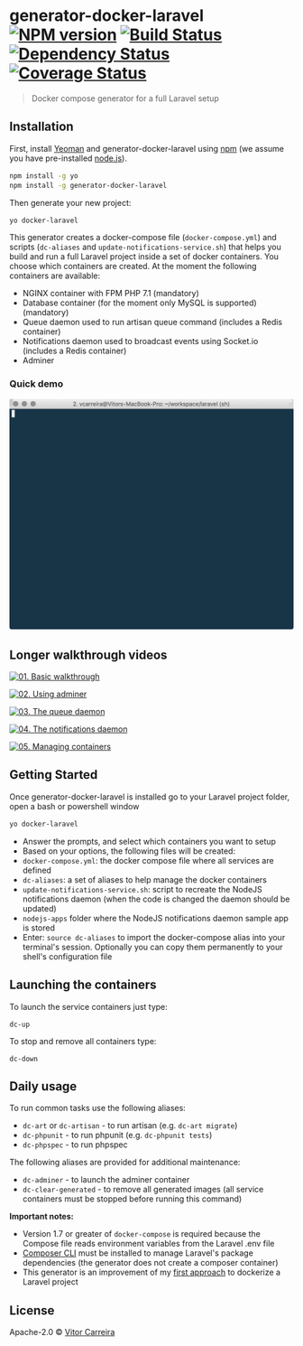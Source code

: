 # generator-docker-laravel [![NPM version][npm-image]][npm-url] [![Build Status][travis-image]][travis-url] [![Dependency Status][daviddm-image]][daviddm-url] [![Coverage Status](https://coveralls.io/repos/github/vcarreira/generator-docker-laravel/badge.svg?branch=master)](https://coveralls.io/github/vcarreira/generator-docker-laravel?branch=master)
> Docker compose generator for a full Laravel setup

## Installation

First, install [Yeoman](http://yeoman.io) and generator-docker-laravel using [npm](https://www.npmjs.com/) (we assume you have pre-installed [node.js](https://nodejs.org/)).

```bash
npm install -g yo
npm install -g generator-docker-laravel
```

Then generate your new project:

```bash
yo docker-laravel
```

This generator creates a docker-compose file (`docker-compose.yml`) and scripts (`dc-aliases` and `update-notifications-service.sh`) that helps you build and run a full Laravel project inside a set of docker containers. You choose which containers are created. At the moment the following containers are available:
 - NGINX container with FPM PHP 7.1 (mandatory)
 - Database container (for the moment only MySQL is supported) (mandatory)
 - Queue daemon used to run artisan queue command (includes a Redis container)
 - Notifications daemon used to broadcast events using Socket.io (includes a Redis container)
 - Adminer

### Quick demo
![generator-demo](images/generatordemo.gif)

## Longer walkthrough videos

[![01. Basic walkthrough][video1thumb]][video1]

[![02. Using adminer][video2thumb]][video2]

[![03. The queue daemon][video3thumb]][video3]

[![04. The notifications daemon][video4thumb]][video4]

[![05. Managing containers][video5thumb]][video5]


## Getting Started
Once generator-docker-laravel is installed go to your Laravel project folder, open a bash or powershell window
```bash
yo docker-laravel
```
- Answer the prompts, and select which containers you want to setup
- Based on your options, the following files will be created:
 - `docker-compose.yml`: the docker compose file where all services are defined
 - `dc-aliases`: a set of aliases to help manage the docker containers
 - `update-notifications-service.sh`: script to recreate the NodeJS notifications daemon (when the code is changed the daemon should be updated)
 - `nodejs-apps` folder where the NodeJS notifications daemon sample app is stored
- Enter: `source dc-aliases` to import the docker-compose alias into your terminal's session. Optionally you can copy them permanently to your shell's configuration file


## Launching the containers
To launch the service containers just type:

```
dc-up
```

To stop and remove all containers type:

```
dc-down
```

## Daily usage

To run common tasks use the following aliases:

 - ```dc-art``` or ```dc-artisan``` - to run artisan (e.g. ```dc-art migrate```)
 - ```dc-phpunit``` - to run phpunit (e.g. ```dc-phpunit tests```)
 - ```dc-phpspec``` - to run phpspec


The following aliases are provided for additional maintenance:

 - ```dc-adminer``` - to launch the adminer container
 - ```dc-clear-generated``` - to remove all generated images (all service containers must be stopped before running this command)

**Important notes:**
  - Version 1.7 or greater of ```docker-compose``` is required because the Compose file reads environment variables from the Laravel .env file
  - [Composer CLI](https://getcomposer.org/)  must be installed to manage Laravel's package dependencies (the generator does not create a composer container)
  - This generator is an improvement of my [first approach](https://github.com/vcarreira/docker-laravel) to dockerize a Laravel project

## License

Apache-2.0 © [Vitor Carreira]()


[npm-image]: https://badge.fury.io/js/generator-docker-laravel.svg
[npm-url]: https://npmjs.org/package/generator-docker-laravel
[travis-image]: https://travis-ci.org/vcarreira/generator-docker-laravel.svg?branch=master
[travis-url]: https://travis-ci.org/vcarreira/generator-docker-laravel
[daviddm-image]: https://david-dm.org/vcarreira/generator-docker-laravel.svg?theme=shields.io
[daviddm-url]: https://david-dm.org/vcarreira/generator-docker-laravel
[coveralls-image]: https://coveralls.io/repos/vcarreira/generator-docker-laravel/badge.svg
[coveralls-url]: https://coveralls.io/r/vcarreira/generator-docker-laravel
[video1thumb]: https://img.youtube.com/vi/W7XikYGS184/0.jpg
[video2thumb]: https://img.youtube.com/vi/LPrYJEIorfA/0.jpg
[video3thumb]: https://img.youtube.com/vi/J7Oxxi1j4dM/0.jpg
[video4thumb]: https://img.youtube.com/vi/hWwaBt5PP1g/0.jpg
[video5thumb]: https://img.youtube.com/vi/vW603HViLK8/0.jpg
[video1]: https://www.youtube.com/watch?v=W7XikYGS184&index=1&list=PLjwN1bRa3OvYMXX9-xSogHm7DZg-xkPtq
[video2]: https://www.youtube.com/watch?v=W7XikYGS184&index=2&list=PLjwN1bRa3OvYMXX9-xSogHm7DZg-xkPtq
[video3]: https://www.youtube.com/watch?v=W7XikYGS184&index=3&list=PLjwN1bRa3OvYMXX9-xSogHm7DZg-xkPtq
[video4]: https://www.youtube.com/watch?v=W7XikYGS184&index=4&list=PLjwN1bRa3OvYMXX9-xSogHm7DZg-xkPtq
[video5]: https://www.youtube.com/watch?v=W7XikYGS184&index=5&list=PLjwN1bRa3OvYMXX9-xSogHm7DZg-xkPtq

